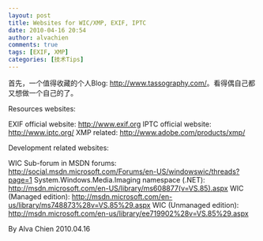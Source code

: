 ```yaml
---
layout: post
title: Websites for WIC/XMP, EXIF, IPTC
date: 2010-04-16 20:54
author: alvachien
comments: true
tags: [EXIF, XMP]
categories: [技术Tips]
---
```

首先，一个值得收藏的个人Blog: <a href="http://www.tassography.com/"><span style="text-decoration: underline;"><span style="color: #810081;">http://www.tassography.com/</span></span></a>。看得偶自己都又想做一个自己的了。
 
Resources websites:


EXIF official website: <a href="http://www.exif.org/"><span style="text-decoration: underline;"><span style="color: #800080;">http://www.exif.org</span></span></a>
<a href="http://www.exif.org/"></a>IPTC official website: <a href="http://www.iptc.org/"><span style="text-decoration: underline;"><span style="color: #0066cc;">http://www.iptc.org/</span></span></a>
XMP related: <a href="http://www.adobe.com/products/xmp/"><span style="text-decoration: underline;"><span style="color: #0066cc;">http://www.adobe.com/products/xmp/</span></span></a>
 
Development related websites:

WIC Sub-forum in MSDN forums: <a href="http://social.msdn.microsoft.com/Forums/en-US/windowswic/threads?page=1"><span style="text-decoration: underline;"><span style="color: #0000ff;">http://social.msdn.microsoft.com/Forums/en-US/windowswic/threads?page=1</span></span></a>
System.Windows.Media.Imaging namespace (.NET): <a href="http://msdn.microsoft.com/en-US/library/ms608877(v=VS.85).aspx"><span style="text-decoration: underline;"><span style="color: #0000ff;">http://msdn.microsoft.com/en-US/library/ms608877(v=VS.85).aspx</span></span></a>
WIC (Managed edition): <a href="http://msdn.microsoft.com/en-us/library/ms748873(v=VS.85).aspx"><span style="text-decoration: underline;"><span style="color: #0066cc;">http://msdn.microsoft.com/en-us/library/ms748873%28v=VS.85%29.aspx</span></span></a>
WIC (Unmanaged edition): <a href="http://msdn.microsoft.com/en-us/library/ee719902(v=VS.85).aspx">http://msdn.microsoft.com/en-us/library/ee719902%28v=VS.85%29.aspx</a>
 
By Alva Chien
2010.04.16
